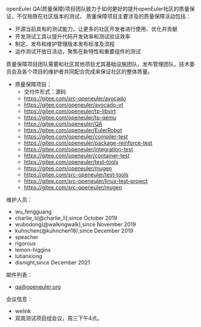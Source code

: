 
openEuler QA(质量保障)项目团队致力于如何更好的提升openEuler社区的质量保证，不仅局限在社区版本的测试，
质量保障项目主要涉及的质量保障活动包括：
- 开源当前具有的测试能力，让更多的社区开发者进行使用、优化并贡献
- 开发测试工具以提升代码开发效率和测试验证效率
- 制定、发布和维护管理版本发布标准及流程
- 运作测试开放日活动，聚焦在新特性和重要组件的测试

质量保障项目团队需要和社区其他项目尤其基础设施团队，发布管理团队，技术委员会及各个项目的维护者共同配合完成来保证社区的整体质量。

- 质量保障项目：
  - 交付件形式：源码
  - https://gitee.com/src-openeuler/avocado
  - https://gitee.com/openeuler/avocado-vt
  - https://gitee.com/openeuler/tp-libvirt
  - https://gitee.com/openeuler/tp-qemu
  - https://gitee.com/openeuler/QA
  - https://gitee.com/openeuler/EulerRobot
  - https://gitee.com/openeuler/compiler-test
  - https://gitee.com/openeuler/package-reinforce-test
  - https://gitee.com/openeuler/integration-test
  - https://gitee.com/openeuler/container-test
  - https://gitee.com/openeuler/test-tools
  - https://gitee.com/openeuler/mugen
  - https://gitee.com/src-openeuler/test-tools
  - https://gitee.com/src-openeuler/linux-test-project
  - https://gitee.com/src-openeuler/mugen

维护人员：
  - wu_fengguang
  - charlie_li(@charlie_li),since October 2019
  - wubodong(@walkingwalk),since November 2019
  - kuhnchen(@kuhnchen18),since December 2019
  - speacher
  - rigorous
  - lemon-higgins
  - lutianxiong
  - disnight,since December 2021


邮件列表：
  - qa@openeuler.org

会议信息：
  - welink
  - 双周测试项目组会议，周三下午4点。



